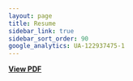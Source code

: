 ```yaml
---
layout: page
title: Resume
sidebar_link: true
sidebar_sort_order: 90
google_analytics: UA-122937475-1
---
```

 [<b>View PDF</b>](https://drive.google.com/file/d/1eiAzDw5kIfxoX0_G8ZG_BoMrJgXuy2f3/view?usp=sharing)
